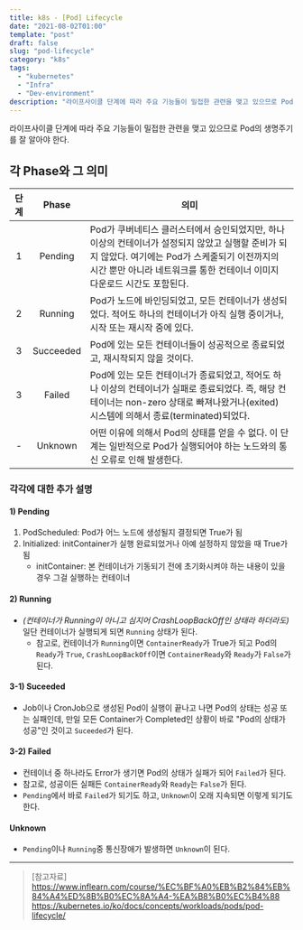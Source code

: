 ```yaml
---
title: k8s - [Pod] Lifecycle
date: "2021-08-02T01:00"
template: "post"
draft: false
slug: "pod-lifecycle"
category: "k8s"
tags:
  - "kubernetes"
  - "Infra"
  - "Dev-environment"
description: "라이프사이클 단계에 따라 주요 기능들이 밀접한 관련을 맺고 있으므로 Pod의 생명주기를 잘 알아야 한다."
---
```


라이프사이클 단계에 따라 주요 기능들이 밀접한 관련을 맺고 있으므로 Pod의 생명주기를 잘 알아야 한다.

## 각 Phase와 그 의미
단계 | Phase | 의미
:--: | :--: | --
1 | Pending | Pod가 쿠버네티스 클러스터에서 승인되었지만, 하나 이상의 컨테이너가 설정되지 않았고 실행할 준비가 되지 않았다. 여기에는 Pod가 스케줄되기 이전까지의 시간 뿐만 아니라 네트워크를 통한 컨테이너 이미지 다운로드 시간도 포함된다.
2 | Running | Pod가 노드에 바인딩되었고, 모든 컨테이너가 생성되었다. 적어도 하나의 컨테이너가 아직 실행 중이거나, 시작 또는 재시작 중에 있다.
3 | Succeeded | Pod에 있는 모든 컨테이너들이 성공적으로 종료되었고, 재시작되지 않을 것이다.
3 | Failed | Pod에 있는 모든 컨테이너가 종료되었고, 적어도 하나 이상의 컨테이너가 실패로 종료되었다. 즉, 해당 컨테이너는 non-zero 상태로 빠져나왔거나(exited) 시스템에 의해서 종료(terminated)되었다.
- | Unknown | 어떤 이유에 의해서 Pod의 상태를 얻을 수 없다. 이 단계는 일반적으로 Pod가 실행되어야 하는 노드와의 통신 오류로 인해 발생한다.

### 각각에 대한 추가 설명
#### 1) Pending

1. PodScheduled: Pod가 어느 노드에 생성될지 결정되면 True가 됨
2. Initialized: initContainer가 실행 완료되었거나 아예 설정하지 않았을 때 True가 됨
    - initContainer: 본 컨테이너가 기동되기 전에 초기화시켜야 하는 내용이 있을 경우 그걸 실행하는 컨테이너

#### 2) Running
- _(컨테이너가 Running이 아니고 심지어 CrashLoopBackOff인 상태라 하더라도)_ 일단 컨테이너가 실행되게 되면 `Running` 상태가 된다.
  * 참고로, 컨테이너가 `Running`이면 `ContainerReady`가 True가 되고 Pod의 `Ready`가 `True`, `CrashLoopBackOff`이면 `ContainerReady`와 `Ready`가 `False`가 된다.

#### 3-1) Suceeded
- Job이나 CronJob으로 생성된 Pod이 실행이 끝나고 나면 Pod의 상태는 성공 또는 실패인데, 만일 모든 Container가 Completed인 상황이 바로 "Pod의 상태가 성공"인 것이고 `Suceeded`가 된다.

#### 3-2) Failed
- 컨테이너 중 하나라도 Error가 생기면 Pod의 상태가 실패가 되어 `Failed`가 된다.
- 참고로, 성공이든 실패든 `ContainerReady`와 `Ready`는 `False`가 된다.
- `Pending`에서 바로  `Failed`가 되기도 하고, `Unknown`이 오래 지속되면 이렇게 되기도 한다.

#### Unknown
- `Pending`이나 `Running`중 통신장애가 발생하면 `Unknown`이 된다.

---

> [참고자료]  
> https://www.inflearn.com/course/%EC%BF%A0%EB%B2%84%EB%84%A4%ED%8B%B0%EC%8A%A4-%EA%B8%B0%EC%B4%88  
> https://kubernetes.io/ko/docs/concepts/workloads/pods/pod-lifecycle/  